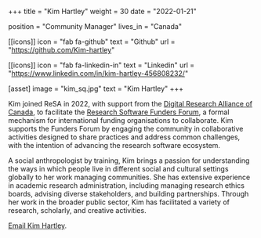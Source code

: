 +++
title = "Kim Hartley"
weight = 30
date = "2022-01-21"

position = "Community Manager"
lives_in = "Canada"

[[icons]]
  icon = "fab fa-github"
  text = "Github"
  url = "https://github.com/Kim-hartley"

[[icons]]
  icon = "fab fa-linkedin-in"
  text = "Linkedin"
  url = "https://www.linkedin.com/in/kim-hartley-456808232/"

[asset]
  image = "kim_sq.jpg"
  text = "Kim Hartley"
+++

Kim joined ReSA in 2022, with support from the [Digital Research Alliance of Canada](https://alliancecan.ca/), to facilitate the
[Research Software Funders Forum](https://www.researchsoft.org/funders-forum/), a formal mechanism for international funding organisations to collaborate.
Kim supports the Funders Forum by engaging the community in collaborative activities designed to share practices and address common challenges, with the
intention of advancing the research software ecosystem.

A social anthropologist by training, Kim brings a passion for understanding the ways in which people live in different social and cultural settings
globally to her work managing communities. She has extensive experience in academic research administration, including managing research ethics boards,
advising diverse stakeholders, and building partnerships. Through her work in the broader public sector, Kim has facilitated a variety of research,
scholarly, and creative activities.

[Email Kim Hartley](mailto:kim@researchsoft.org).
